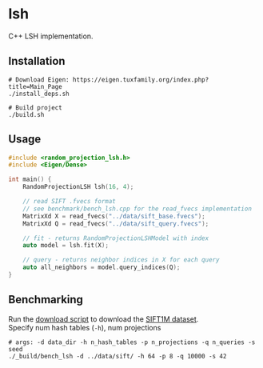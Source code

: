 # lsh

C++ LSH implementation. 

## Installation

```shell
# Download Eigen: https://eigen.tuxfamily.org/index.php?title=Main_Page
./install_deps.sh

# Build project
./build.sh
```

## Usage

```cpp
#include <random_projection_lsh.h>
#include <Eigen/Dense>

int main() {
    RandomProjectionLSH lsh(16, 4);

    // read SIFT .fvecs format
    // see benchmark/bench_lsh.cpp for the read_fvecs implementation
    MatrixXd X = read_fvecs("../data/sift_base.fvecs");
    MatrixXd Q = read_fvecs("../data/sift_query.fvecs");

    // fit - returns RandomProjectionLSHModel with index
    auto model = lsh.fit(X);

    // query - returns neighbor indices in X for each query
    auto all_neighbors = model.query_indices(Q);
}
```

## Benchmarking

Run the [download script](../download_sift1m.sh) to download the [SIFT1M dataset](http://corpus-texmex.irisa.fr/).  
Specify num hash tables (`-h`), num projections

```shell
# args: -d data_dir -h n_hash_tables -p n_projections -q n_queries -s seed
./_build/bench_lsh -d ../data/sift/ -h 64 -p 8 -q 10000 -s 42
```
